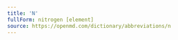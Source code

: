 ```yaml
---
title: 'N'
fullForm: nitrogen [element]
source: https://openmd.com/dictionary/abbreviations/n
---
```

